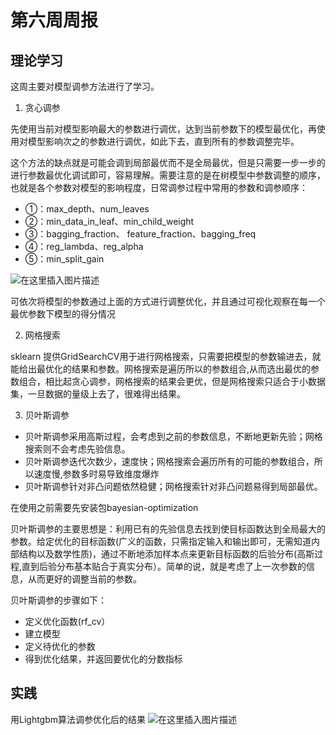 # 第六周周报
## 理论学习
这周主要对模型调参方法进行了学习。

 1. 贪心调参

先使用当前对模型影响最大的参数进行调优，达到当前参数下的模型最优化，再使用对模型影响次之的参数进行调优，如此下去，直到所有的参数调整完毕。

这个方法的缺点就是可能会调到局部最优而不是全局最优，但是只需要一步一步的进行参数最优化调试即可，容易理解。需要注意的是在树模型中参数调整的顺序，也就是各个参数对模型的影响程度，日常调参过程中常用的参数和调参顺序：

- ①：max_depth、num_leaves
- ②：min_data_in_leaf、min_child_weight
- ③：bagging_fraction、 feature_fraction、bagging_freq
- ④：reg_lambda、reg_alpha
- ⑤：min_split_gain

![在这里插入图片描述](https://img-blog.csdnimg.cn/20201103110243470.png#pic_center)

可依次将模型的参数通过上面的方式进行调整优化，并且通过可视化观察在每一个最优参数下模型的得分情况
 

 2. 网格搜索

sklearn 提供GridSearchCV用于进行网格搜索，只需要把模型的参数输进去，就能给出最优化的结果和参数。网格搜索是遍历所以的参数组合,从而选出最优的参数组合，相比起贪心调参，网格搜索的结果会更优，但是网格搜索只适合于小数据集，一旦数据的量级上去了，很难得出结果。

 3. 贝叶斯调参

- 贝叶斯调参采用高斯过程，会考虑到之前的参数信息，不断地更新先验；网格搜索则不会考虑先验信息。
- 贝叶斯调参迭代次数少，速度快；网格搜索会遍历所有的可能的参数组合，所以速度慢,参数多时易导致维度爆炸
- 贝叶斯调参针对非凸问题依然稳健；网格搜索针对非凸问题易得到局部最优。


在使用之前需要先安装包bayesian-optimization

贝叶斯调参的主要思想是：利用已有的先验信息去找到使目标函数达到全局最大的参数。给定优化的目标函数(广义的函数，只需指定输入和输出即可，无需知道内部结构以及数学性质)，通过不断地添加样本点来更新目标函数的后验分布(高斯过程,直到后验分布基本贴合于真实分布）。简单的说，就是考虑了上一次参数的信息，从而更好的调整当前的参数。

贝叶斯调参的步骤如下：
- 定义优化函数(rf_cv）
- 建立模型
- 定义待优化的参数
- 得到优化结果，并返回要优化的分数指标

## 实践
用Lightgbm算法调参优化后的结果
![在这里插入图片描述](https://img-blog.csdnimg.cn/20201103112051901.png?x-oss-process=image/watermark,type_ZmFuZ3poZW5naGVpdGk,shadow_10,text_aHR0cHM6Ly9ibG9nLmNzZG4ubmV0L2xpdXFpYW5nTFFscQ==,size_16,color_FFFFFF,t_70#pic_center)
